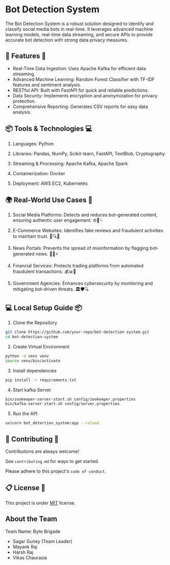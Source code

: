 
# Bot Detection System

The Bot Detection System is a robust solution designed to identify and classify social media bots in real-time. It leverages advanced machine learning models, real-time data streaming, and secure APIs to provide accurate bot detection with strong data privacy measures.


## 🚀 Features 🌟


- Real-Time Data Ingestion: Uses Apache Kafka for efficient data streaming.
- Advanced Machine Learning: Random Forest Classifier with TF-IDF features and sentiment analysis.
- RESTful API: Built with FastAPI for quick and reliable predictions.
- Data Security: Implements encryption and anonymization for privacy protection.
- Comprehensive Reporting: Generates CSV reports for easy data analysis.

## 📦 Tools & Technologies 💻

1. Languages: Python

2. Libraries: Pandas, NumPy, Scikit-learn, FastAPI, TextBlob, Cryptography

3. Streaming & Processing: Apache Kafka, Apache Spark

4. Containerization: Docker

5. Deployment: AWS EC2, Kubernetes
## 🌍 Real-World Use Cases 🌟

1. Social Media Platforms: Detects and reduces bot-generated content, ensuring authentic user engagement. 🌐🤖✨

2. E-Commerce Websites: Identifies fake reviews and fraudulent activities to maintain trust. 🛒🔍💼

3. News Portals: Prevents the spread of misinformation by flagging bot-generated news. 📰🚫⚡

4. Financial Services: Protects trading platforms from automated fraudulent transactions. 💰📊🔐

5. Government Agencies: Enhances cybersecurity by monitoring and mitigating bot-driven threats. 🏛️🛡️🔍
## 💻 Local Setup Guide 📦
1. Clone the Repository

```bash
git clone https://github.com/your-repo/bot-detection-system.git
cd bot-detection-system
```
2. Create Virtual Environment
```bash
python -m venv venv
source venv/bin/activate
```

3. Install dependencies
```bash
pip install -r requirements.txt
```

4. Start kafka Server
```bash
bin/zookeeper-server-start.sh config/zookeeper.properties
bin/kafka-server-start.sh config/server.properties
```

5. Run the API
```bash
uvicorn bot_detection_system:app --reload
```

## 🙌 Contributing 🚀

Contributions are always welcome!

See `contributing.md` for ways to get started.

Please adhere to this project's `code of conduct`.


## 📋 License 📄

This project is under [MIT](https://choosealicense.com/licenses/mit/) license.


## About the Team
Team Name: Byte Brigade
- Sagar Guney (Team Leader)
- Mayank Raj
- Harsh Raj
- Vikas Chaurasia

